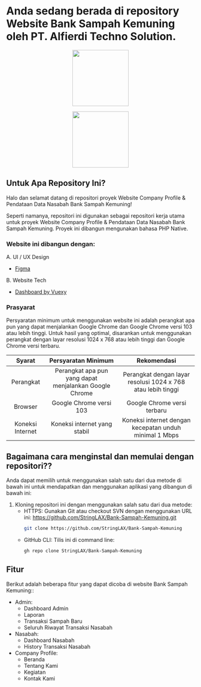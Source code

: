 # Anda sedang berada di repository Website Bank Sampah Kemuning oleh PT. Alfierdi Techno Solution.

<p align="center"> <img src="https://media.discordapp.net/attachments/748033357635387422/1166401500721971280/image_2023-10-24_224253916-removebg-preview.png" width="150" height="150" /> </p>
<p align="center"> <img src="https://media.discordapp.net/attachments/765174588971679774/1166955389594648676/Alfierdi.png" width="150" height="150" /> </p>
<div align="center">
</div>

## Untuk Apa Repository Ini?
Halo dan selamat datang di repositori proyek Website Company Profile & Pendataan Data Nasabah Bank Sampah Kemuning!

Seperti namanya, repositori ini digunakan sebagai repositori kerja utama untuk proyek Website Company Profile & Pendataan Data Nasabah Bank Sampah Kemuning. Proyek ini dibangun mengunakan bahasa PHP Native.

### Website ini dibangun dengan: 

A. UI / UX Design
* [Figma](https://www.figma.com/file/MjpKD0d7uQZ9OAGi1mPyIu/P3L?type=design&node-id=0%3A1&mode=design&t=T75KdUCtOHnsE86h-1)

B. Website Tech
* [Dashboard by Vuexy](https://github.com/square/retrofit)

### Prasyarat
Persyaratan minimum untuk menggunakan website ini adalah perangkat apa pun yang dapat menjalankan Google Chrome dan Google Chrome versi 103 atau lebih tinggi. Untuk hasil yang optimal, disarankan untuk menggunakan perangkat dengan layar resolusi 1024 x 768 atau lebih tinggi dan Google Chrome versi terbaru.

| Syarat | Persyaratan Minimum | Rekomendasi
| :---: | :---: | :---: |
| Perangkat | Perangkat apa pun yang dapat menjalankan Google Chrome | Perangkat dengan layar resolusi 1024 x 768 atau lebih tinggi |
| Browser | Google Chrome versi 103 | Google Chrome versi terbaru |
| Koneksi Internet | Koneksi internet yang stabil | Koneksi internet dengan kecepatan unduh minimal 1 Mbps |

## Bagaimana cara menginstal dan memulai dengan repositori??
Anda dapat memilih untuk menggunakan salah satu dari dua metode di bawah ini untuk mendapatkan dan menggunakan aplikasi yang dibangun di bawah ini:

1. Kloning repositori ini dengan menggunakan salah satu dari dua metode:
	- HTTPS: Gunakan Git atau checkout SVN dengan menggunakan URL ini: https://github.com/StringLAX/Bank-Sampah-Kemuning.git
	   ```sh
	   git clone https://github.com/StringLAX/Bank-Sampah-Kemuning
	   ```
	- GitHub CLI: Tilis ini di command line: 
	   ```sh
	   gh repo clone StringLAX/Bank-Sampah-Kemuning
	   ```

## Fitur

Berikut adalah beberapa fitur yang dapat dicoba di website Bank Sampah Kemuning::

* Admin:
  - Dashboard Admin
  - Laporan
  - Transaksi Sampah Baru
  - Seluruh Riwayat Transaksi Nasabah
* Nasabah:
  - Dashboard Nasabah
  - History Transaksi Nasabah
* Company Profile:
  - Beranda
  - Tentang Kami
  - Kegiatan
  - Kontak Kami
